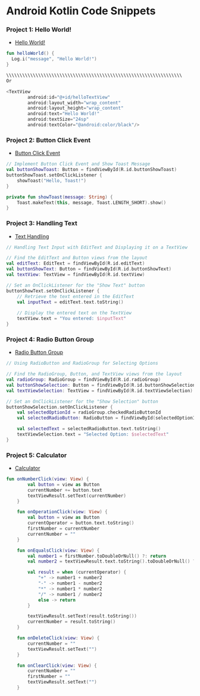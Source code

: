 # Android Kotlin Code Snippets
### Project 1: Hello World!
* [Hello World!](https://github.com/odukabdulbasit/HelloWorld)

```kotlin
fun helloWorld() {
  Log.i("message", "Hello World!")
}

\\\\\\\\\\\\\\\\\\\\\\\\\\\\\\\\\\\\\\\\\\\\\\\\\\\\\\\\\\\\\\\\\\
Or

<TextView
        android:id="@+id/helloTextView"
        android:layout_width="wrap_content"
        android:layout_height="wrap_content"
        android:text="Hello World!"
        android:textSize="24sp"
        android:textColor="@android:color/black"/>
```


### Project 2: Button Click Event
* [Button Click Event](https://github.com/odukabdulbasit/ButtonClickEvent)

```kotlin
// Implement Button Click Event and Show Toast Message
val buttonShowToast: Button = findViewById(R.id.buttonShowToast)
buttonShowToast.setOnClickListener {
    showToast("Hello, Toast!")
}

private fun showToast(message: String) {
    Toast.makeText(this, message, Toast.LENGTH_SHORT).show()
}

```



### Project 3: Handling Text
* [Text Handling](https://github.com/odukabdulbasit/TextHandling)

```kotlin
// Handling Text Input with EditText and Displaying it on a TextView

// Find the EditText and Button views from the layout
val editText: EditText = findViewById(R.id.editText)
val buttonShowText: Button = findViewById(R.id.buttonShowText)
val textView: TextView = findViewById(R.id.textView)

// Set an OnClickListener for the "Show Text" button
buttonShowText.setOnClickListener {
    // Retrieve the text entered in the EditText
    val inputText = editText.text.toString()
    
    // Display the entered text on the TextView
    textView.text = "You entered: $inputText"
}

```



### Project 4: Radio Button Group
* [Radio Button Group](https://github.com/odukabdulbasit/RadioButton)

```kotlin
// Using RadioButton and RadioGroup for Selecting Options

// Find the RadioGroup, Button, and TextView views from the layout
val radioGroup: RadioGroup = findViewById(R.id.radioGroup)
val buttonShowSelection: Button = findViewById(R.id.buttonShowSelection)
val textViewSelection: TextView = findViewById(R.id.textViewSelection)

// Set an OnClickListener for the "Show Selection" button
buttonShowSelection.setOnClickListener {
    val selectedOptionId = radioGroup.checkedRadioButtonId
    val selectedRadioButton: RadioButton = findViewById(selectedOptionId)

    val selectedText = selectedRadioButton.text.toString()
    textViewSelection.text = "Selected Option: $selectedText"
}

```


### Project 5: Calculator
* [Calculator](https://github.com/odukabdulbasit/Simple_Calculator)

```kotlin
fun onNumberClick(view: View) {
        val button = view as Button
        currentNumber += button.text
        textViewResult.setText(currentNumber)
    }

    fun onOperationClick(view: View) {
        val button = view as Button
        currentOperator = button.text.toString()
        firstNumber = currentNumber
        currentNumber = ""
    }

    fun onEqualsClick(view: View) {
        val number1 = firstNumber.toDoubleOrNull() ?: return
        val number2 = textViewResult.text.toString().toDoubleOrNull() ?: return

        val result = when (currentOperator) {
            "+" -> number1 + number2
            "-" -> number1 - number2
            "*" -> number1 * number2
            "/" -> number1 / number2
            else -> return
        }

        textViewResult.setText(result.toString())
        currentNumber = result.toString()
    }

    fun onDeleteClick(view: View) {
        currentNumber = ""
        textViewResult.setText("")
    }

    fun onClearClick(view: View) {
        currentNumber = ""
        firstNumber = ""
        textViewResult.setText("")
    }


```



